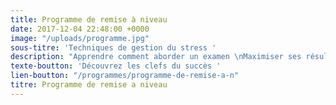 ```yaml
---
title: Programme de remise à niveau
date: 2017-12-04 22:48:00 +0000
image: "/uploads/programme.jpg"
sous-titre: 'Techniques de gestion du stress '
description: "Apprendre comment aborder un examen \nMaximiser ses résultats  "
texte-boutton: 'Découvrez les clefs du succès '
lien-boutton: "/programmes/programme-de-remise-a-n"
titre: Programme de remise a niveau
---
```

